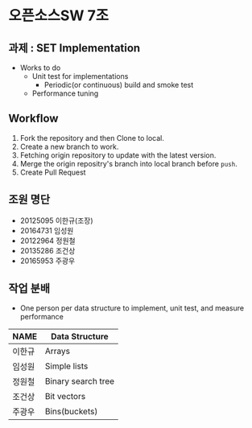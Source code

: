 # 오픈소스SW 7조      

## 과제 : SET Implementation
* Works to do
  * Unit test for implementations
    * Periodic(or continuous) build and smoke test
  * Performance tuning

## Workflow
1. Fork the repository and then Clone to local.
2. Create a new branch to work.
3. Fetching origin repository to update with the latest version.
4. Merge the origin repositry's branch into local branch before `push`.
5. Create Pull Request
 
## 조원 명단
* 20125095 이한규(조장)
* 20164731 임성원
* 20122964 정원철
* 20135286 조건상
* 20165953 주광우

## 작업 분배
* One person per data structure to implement, unit test, and measure performance 

| NAME | Data Structure |
|---|---|
|이한규|Arrays|
|임성원|Simple lists|
|정원철|Binary search tree|
|조건상|Bit vectors|
|주광우|Bins(buckets)|
